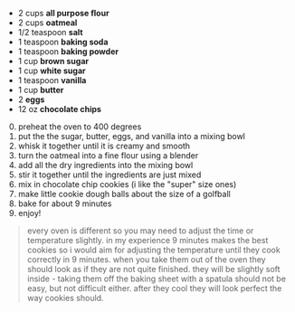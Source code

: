 - 2 cups __all purpose flour__
- 2 cups __oatmeal__
- 1/2 teaspoon __salt__
- 1 teaspoon __baking soda__
- 1 teaspoon __baking powder__
- 1 cup __brown sugar__
- 1 cup __white sugar__
- 1 teaspoon __vanilla__
- 1 cup __butter__
- 2 __eggs__
- 12 oz __chocolate chips__

0. preheat the oven to 400 degrees
1. put the the sugar, butter, eggs, and vanilla into a mixing bowl
2. whisk it together until it is creamy and smooth
3. turn the oatmeal into a fine flour using a blender
4. add all the dry ingredients into the mixing bowl
5. stir it together until the ingredients are just mixed
6. mix in chocolate chip cookies (i like the "super" size ones)
7. make little cookie dough balls about the size of a golfball
8. bake for about 9 minutes
9. enjoy!

> every oven is different so you may need to adjust the time or temperature
slightly. in my experience 9 minutes makes the best cookies so i would aim
for adjusting the temperature until they cook correctly in 9 minutes. when you
take them out of the oven they should look as if they are not quite finished.
they will be slightly soft inside - taking them off the baking sheet with a
spatula should not be easy, but not difficult either. after they cool they will
look perfect the way cookies should.
